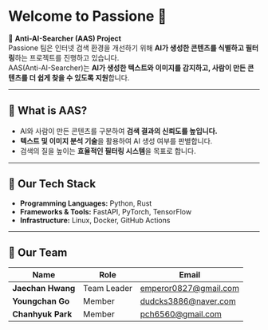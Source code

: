 # Welcome to Passione 👑

🚀 **Anti-AI-Searcher (AAS) Project**  
Passione 팀은 인터넷 검색 환경을 개선하기 위해 **AI가 생성한 콘텐츠를 식별하고 필터링**하는 프로젝트를 진행하고 있습니다.  
AAS(Anti-AI-Searcher)는 **AI가 생성한 텍스트와 이미지를 감지하고, 사람이 만든 콘텐츠를 더 쉽게 찾을 수 있도록 지원**합니다.

---

## 🌟 What is AAS?
- AI와 사람이 만든 콘텐츠를 구분하여 **검색 결과의 신뢰도를 높입니다.**
- **텍스트 및 이미지 분석 기술**을 활용하여 AI 생성 여부를 판별합니다.
- 검색의 질을 높이는 **효율적인 필터링 시스템**을 목표로 합니다.

---

## 🔧 Our Tech Stack
- **Programming Languages:** Python, Rust
- **Frameworks & Tools:** FastAPI, PyTorch, TensorFlow
- **Infrastructure:** Linux, Docker, GitHub Actions

---

## 👥 Our Team
| Name           | Role          | Email                   |
|--------------|--------------|-------------------------|
| **Jaechan Hwang**  | Team Leader | emperor0827@gmail.com  |
| **Youngchan Go**   | Member      | dudcks3886@naver.com   |
| **Chanhyuk Park**  | Member      | pch6560@gmail.com      |
